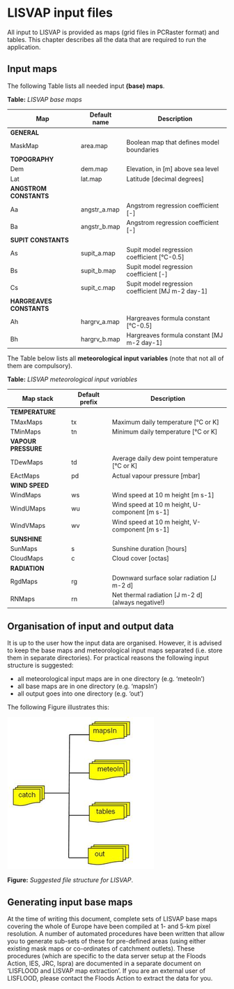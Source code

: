 # LISVAP input files

All input to LISVAP is provided as maps (grid files in PCRaster format) and tables. This chapter describes all the data that are required to run the application.

## Input maps

The following Table lists all needed input **(base) maps**. 


**Table:** *LISVAP base maps*

| Map                      | Default name | Description                                       |
| ------------------------ | ------------ | ------------------------------------------------- |
| **GENERAL**              |              |                                                   |
| MaskMap                  | area.map     | Boolean map that defines model boundaries         |
| **TOPOGRAPHY**           |              |                                                   |
| Dem                      | dem.map      | Elevation, in [m] above sea level                 |
| Lat                      | lat.map      | Latitude [decimal degrees]                        |
| **ANGSTROM CONSTANTS**   |              |                                                   |
| Aa                       | angstr_a.map | Angstrom regression coefficient [-]               |
| Ba                       | angstr_b.map | Angstrom regression coefficient [-]               |
| **SUPIT CONSTANTS**      |              |                                                   |
| As                       | supit_a.map  | Supit model regression coefficient [°C-0.5]       |
| Bs                       | supit_b.map  | Supit model regression coefficient [-]            |
| Cs                       | supit_c.map  | Supit model regression coefficient [MJ m-2 day-1] |
| **HARGREAVES CONSTANTS** |              |                                                   |
| Ah                       | hargrv_a.map | Hargreaves formula constant [°C-0.5]              |
| Bh                       | hargrv_b.map | Hargreaves formula constant [MJ m-2 day-1]        |



The Table below lists all **meteorological input variables** (note that not all of them are compulsory).


**Table:** *LISVAP meteorological input variables*

| Map stack           | Default prefix | Description                                        |
| ------------------- | -------------- | -------------------------------------------------- |
| **TEMPERATURE**     |                |                                                    |
| TMaxMaps            | tx             | Maximum daily temperature [°C or K]                |
| TMinMaps            | tn             | Minimum daily temperature [°C or K]                |
| **VAPOUR PRESSURE** |                |                                                    |
| TDewMaps            | td             | Average daily dew point temperature [°C or K]      |
| EActMaps            | pd             | Actual vapour pressure [mbar]                      |
| **WIND SPEED**      |                |                                                    |
| WindMaps            | ws             | Wind speed at 10 m height [m s-1]                  |
| WindUMaps           | wu             | Wind speed at 10 m height, U-component [m s-1]     |
| WindVMaps           | wv             | Wind speed at 10 m height, V-component [m s-1]     |
| **SUNSHINE**        |                |                                                    |
| SunMaps             | s              | Sunshine duration [hours]                          |
| CloudMaps           | c              | Cloud cover [octas]                                |
| **RADIATION**       |                |                                                    |
| RgdMaps             | rg             | Downward  surface solar radiation [J m-2 d]        |
| RNMaps              | rn             | Net thermal radiation [J m-2 d] (always negative!) |


## Organisation of input and output data

It is up to the user how the input data are organised. However, it is advised to keep the base maps and meteorological input maps separated (i.e. store them in separate directories). For practical reasons the following input structure is suggested: 

- all meteorological input maps are in one directory (e.g. ‘meteoIn’)
- all base maps are in one directory (e.g. ‘mapsIn’)
- all output goes into one directory (e.g. ‘out’)
 

The following Figure illustrates this:

  

![img](../media/figure3.jpg)

 

**Figure:** *Suggested file structure for LISVAP*.

 

## Generating input base maps

At the time of writing this document, complete sets of LISVAP base maps covering the whole of Europe have been compiled at 1- and 5-km pixel resolution. 
A number of automated procedures have been written that allow you to generate sub-sets of these for pre-defined areas (using either existing mask maps or co-ordinates of catchment outlets). 
These procedures (which are specific to the data server setup at the Floods Action, IES, JRC, Ispra) are documented in a separate document on ‘LISFLOOD and LISVAP map extraction’. 
If you are an external user of LISFLOOD, please contact the Floods Action to extract the data for you.